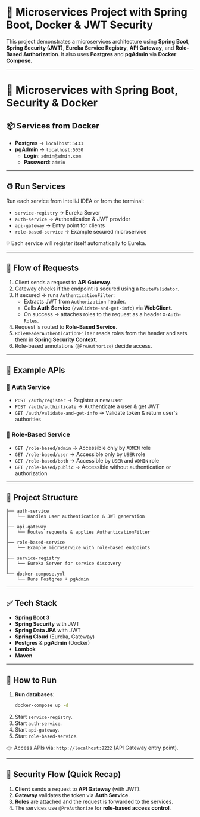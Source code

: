 # 🚀 Microservices Project with Spring Boot, Docker & JWT Security

This project demonstrates a microservices architecture using **Spring Boot**, **Spring Security (JWT)**, **Eureka Service Registry**, **API Gateway**, and **Role-Based Authorization**. It also uses **Postgres** and **pgAdmin** via **Docker Compose**.

---

# 🚀 Microservices with Spring Boot, Security & Docker

## 📦 Services from Docker

- **Postgres** → `localhost:5433`  
- **pgAdmin** → `localhost:5050`  
  - **Login**: `admin@admin.com`  
  - **Password**: `admin`  

---

## ⚙️ Run Services

Run each service from IntelliJ IDEA or from the terminal:

- `service-registry` → Eureka Server  
- `auth-service` → Authentication & JWT provider  
- `api-gateway` → Entry point for clients  
- `role-based-service` → Example secured microservice  

💡 Each service will register itself automatically to Eureka.

---

## 🔄 Flow of Requests

1. Client sends a request to **API Gateway**.  
2. Gateway checks if the endpoint is secured using a `RouteValidator`.  
3. If secured → runs `AuthenticationFilter`:  
   - Extracts JWT from `Authorization` header.  
   - Calls **Auth Service** (`/validate-and-get-info`) via **WebClient**.  
   - On success → attaches roles to the request as a header `X-Auth-Roles`.  
4. Request is routed to **Role-Based Service**.  
5. `RoleHeaderAuthenticationFilter` reads roles from the header and sets them in **Spring Security Context**.  
6. Role-based annotations (`@PreAuthorize`) decide access.  

---

## 📌 Example APIs

### 🔑 Auth Service
- `POST /auth/register` → Register a new user  
- `POST /auth/authinticate` → Authenticate a user & get JWT  
- `GET /auth/validate-and-get-info` → Validate token & return user's authorities  

### 🎯 Role-Based Service
- `GET /role-based/admin` → Accessible only by `ADMIN` role  
- `GET /role-based/user` → Accessible only by `USER` role  
- `GET /role-based/both` → Accessible  by `USER` and `ADMIN` role
-  `GET /role-based/public` → Accessible without authentication or authorization  
---

## 📂 Project Structure

```
├── auth-service
│   └── Handles user authentication & JWT generation
│
├── api-gateway
│   └── Routes requests & applies AuthenticationFilter
│
├── role-based-service
│   └── Example microservice with role-based endpoints
│
├── service-registry
│   └── Eureka Server for service discovery
│
└── docker-compose.yml
    └── Runs Postgres + pgAdmin
```

---

## ✅ Tech Stack

- **Spring Boot 3**  
- **Spring Security** with JWT
- **Spring Data JPA** with JWT  
- **Spring Cloud** (Eureka, Gateway)  
- **Postgres** & **pgAdmin** (Docker)  
- **Lombok**  
- **Maven**  

---

## 🚦 How to Run

1. **Run databases**:
   ```bash
   docker-compose up -d
   ```
2. Start `service-registry`.  
3. Start `auth-service`.  
4. Start `api-gateway`.  
5. Start `role-based-service`.  

👉 Access APIs via: `http://localhost:8222` (API Gateway entry point).  

---

## 🔐 Security Flow (Quick Recap)

1. **Client** sends a request to **API Gateway** (with JWT).  
2. **Gateway** validates the token via **Auth Service**.  
3. **Roles** are attached and the request is forwarded to the services.  
4. The services use `@PreAuthorize` for **role-based access control**.  
